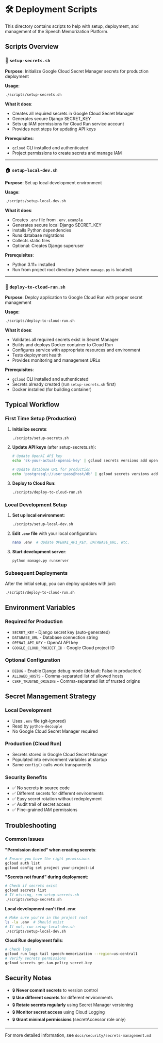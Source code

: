# 🛠️ Deployment Scripts

This directory contains scripts to help with setup, deployment, and management of the Speech Memorization Platform.

## Scripts Overview

### 🔐 `setup-secrets.sh`
**Purpose**: Initialize Google Cloud Secret Manager secrets for production deployment

**Usage**:
```bash
./scripts/setup-secrets.sh
```

**What it does**:
- Creates all required secrets in Google Cloud Secret Manager
- Generates secure Django SECRET_KEY
- Sets up IAM permissions for Cloud Run service account
- Provides next steps for updating API keys

**Prerequisites**:
- `gcloud` CLI installed and authenticated
- Project permissions to create secrets and manage IAM

---

### 🏠 `setup-local-dev.sh`
**Purpose**: Set up local development environment

**Usage**:
```bash
./scripts/setup-local-dev.sh
```

**What it does**:
- Creates `.env` file from `.env.example`
- Generates secure local Django SECRET_KEY
- Installs Python dependencies
- Runs database migrations
- Collects static files
- Optional: Creates Django superuser

**Prerequisites**:
- Python 3.11+ installed
- Run from project root directory (where `manage.py` is located)

---

### 🚀 `deploy-to-cloud-run.sh`
**Purpose**: Deploy application to Google Cloud Run with proper secret management

**Usage**:
```bash
./scripts/deploy-to-cloud-run.sh
```

**What it does**:
- Validates all required secrets exist in Secret Manager
- Builds and deploys Docker container to Cloud Run
- Configures service with appropriate resources and environment
- Tests deployment health
- Provides monitoring and management URLs

**Prerequisites**:
- `gcloud` CLI installed and authenticated
- Secrets already created (run `setup-secrets.sh` first)
- Docker installed (for building container)

## Typical Workflow

### First Time Setup (Production)

1. **Initialize secrets**:
   ```bash
   ./scripts/setup-secrets.sh
   ```

2. **Update API keys** (after setup-secrets.sh):
   ```bash
   # Update OpenAI API key
   echo 'sk-your-actual-openai-key' | gcloud secrets versions add openai-api-key --data-file=-
   
   # Update database URL for production
   echo 'postgresql://user:pass@host/db' | gcloud secrets versions add database-url --data-file=-
   ```

3. **Deploy to Cloud Run**:
   ```bash
   ./scripts/deploy-to-cloud-run.sh
   ```

### Local Development Setup

1. **Set up local environment**:
   ```bash
   ./scripts/setup-local-dev.sh
   ```

2. **Edit `.env` file** with your local configuration:
   ```bash
   nano .env  # Update OPENAI_API_KEY, DATABASE_URL, etc.
   ```

3. **Start development server**:
   ```bash
   python manage.py runserver
   ```

### Subsequent Deployments

After the initial setup, you can deploy updates with just:
```bash
./scripts/deploy-to-cloud-run.sh
```

## Environment Variables

### Required for Production
- `SECRET_KEY` - Django secret key (auto-generated)
- `DATABASE_URL` - Database connection string
- `OPENAI_API_KEY` - OpenAI API key
- `GOOGLE_CLOUD_PROJECT_ID` - Google Cloud project ID

### Optional Configuration
- `DEBUG` - Enable Django debug mode (default: False in production)
- `ALLOWED_HOSTS` - Comma-separated list of allowed hosts
- `CSRF_TRUSTED_ORIGINS` - Comma-separated list of trusted origins

## Secret Management Strategy

### Local Development
- Uses `.env` file (git-ignored)
- Read by `python-decouple`
- No Google Cloud Secret Manager required

### Production (Cloud Run)
- Secrets stored in Google Cloud Secret Manager
- Populated into environment variables at startup
- Same `config()` calls work transparently

### Security Benefits
- ✅ No secrets in source code
- ✅ Different secrets for different environments
- ✅ Easy secret rotation without redeployment
- ✅ Audit trail of secret access
- ✅ Fine-grained IAM permissions

## Troubleshooting

### Common Issues

**"Permission denied" when creating secrets**:
```bash
# Ensure you have the right permissions
gcloud auth list
gcloud config set project your-project-id
```

**"Secrets not found" during deployment**:
```bash
# Check if secrets exist
gcloud secrets list
# If missing, run setup-secrets.sh
./scripts/setup-secrets.sh
```

**Local development can't find .env**:
```bash
# Make sure you're in the project root
ls -la .env  # Should exist
# If not, run setup-local-dev.sh
./scripts/setup-local-dev.sh
```

**Cloud Run deployment fails**:
```bash
# Check logs
gcloud run logs tail speech-memorization --region=us-central1
# Verify secrets permissions
gcloud secrets get-iam-policy secret-key
```

## Security Notes

- 🔒 **Never commit secrets** to version control
- 🔒 **Use different secrets** for different environments
- 🔒 **Rotate secrets regularly** using Secret Manager versioning
- 🔒 **Monitor secret access** using Cloud Logging
- 🔒 **Grant minimal permissions** (secretAccessor role only)

---

For more detailed information, see `docs/security/secrets-management.md`